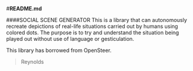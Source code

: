 #**README.md**

####SOCIAL SCENE GENERATOR
This is a library that can autonomously recreate depictions of real-life situations carried out by humans using colored dots. The purpose is to try and understand the situation being played out without use of language or gesticulation.

This library has borrowed from OpenSteer.
>Reynolds